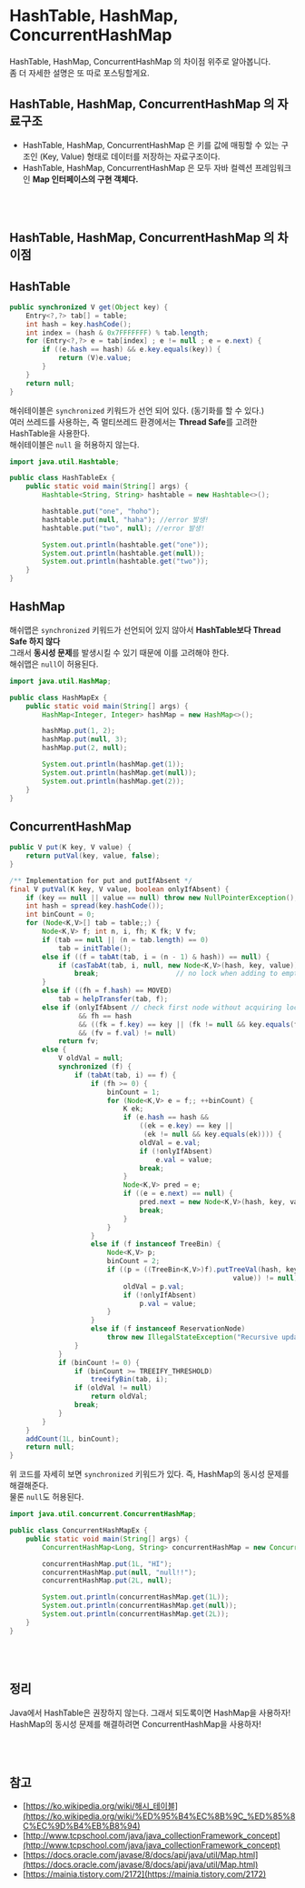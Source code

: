 # HashTable, HashMap, ConcurrentHashMap

HashTable, HashMap, ConcurrentHashMap 의 차이점 위주로 알아봅니다.  
좀 더 자세한 설명은 또 따로 포스팅할게요.

## HashTable, HashMap, ConcurrentHashMap 의 자료구조

- HashTable, HashMap, ConcurrentHashMap 은 키를 값에 매핑할 수 있는 구조인 (Key, Value) 형태로 데이터를 저장하는 자료구조이다.
- HashTable, HashMap, ConcurrentHashMap 은 모두 자바 컬렉션 프레임워크인 **Map 인터페이스의 구현 객체다.**

<br>
<br>

## HashTable, HashMap, ConcurrentHashMap 의 차이점

## HashTable

```java
public synchronized V get(Object key) {
    Entry<?,?> tab[] = table;
    int hash = key.hashCode();
    int index = (hash & 0x7FFFFFFF) % tab.length;
    for (Entry<?,?> e = tab[index] ; e != null ; e = e.next) {
        if ((e.hash == hash) && e.key.equals(key)) {
            return (V)e.value;
        }
    }
    return null;
}
```

해쉬테이블은 `synchronized` 키워드가 선언 되어 있다. (동기화를 할 수 있다.)  
여러 쓰레드를 사용하는, 즉 멀티쓰레드 환경에서는 **Thread Safe**를 고려한 HashTable을 사용한다.  
해쉬테이블은 `null` 을 허용하지 않는다.

```java
import java.util.Hashtable;

public class HashTableEx {
    public static void main(String[] args) {
        Hashtable<String, String> hashtable = new Hashtable<>();

        hashtable.put("one", "hoho");
        hashtable.put(null, "haha"); //error 발생!
        hashtable.put("two", null); //error 발생!

        System.out.println(hashtable.get("one"));
        System.out.println(hashtable.get(null));
        System.out.println(hashtable.get("two"));
    }
}
```

## HashMap

해쉬맵은 `synchronized` 키워드가 선언되어 있지 않아서 **HashTable보다 Thread Safe 하지 않다**  
그래서 **동시성 문제**를 발생시킬 수 있기 때문에 이를 고려해야 한다.  
해쉬맵은 `null`이 허용된다.

```java
import java.util.HashMap;

public class HashMapEx {
    public static void main(String[] args) {
        HashMap<Integer, Integer> hashMap = new HashMap<>();

        hashMap.put(1, 2);
        hashMap.put(null, 3);
        hashMap.put(2, null);

        System.out.println(hashMap.get(1));
        System.out.println(hashMap.get(null));
        System.out.println(hashMap.get(2));
    }
}
```

## ConcurrentHashMap

```java
public V put(K key, V value) {
    return putVal(key, value, false);
}

/** Implementation for put and putIfAbsent */
final V putVal(K key, V value, boolean onlyIfAbsent) {
    if (key == null || value == null) throw new NullPointerException();
    int hash = spread(key.hashCode());
    int binCount = 0;
    for (Node<K,V>[] tab = table;;) {
        Node<K,V> f; int n, i, fh; K fk; V fv;
        if (tab == null || (n = tab.length) == 0)
            tab = initTable();
        else if ((f = tabAt(tab, i = (n - 1) & hash)) == null) {
            if (casTabAt(tab, i, null, new Node<K,V>(hash, key, value)))
                break;                   // no lock when adding to empty bin
        }
        else if ((fh = f.hash) == MOVED)
            tab = helpTransfer(tab, f);
        else if (onlyIfAbsent // check first node without acquiring lock
                 && fh == hash
                 && ((fk = f.key) == key || (fk != null && key.equals(fk)))
                 && (fv = f.val) != null)
            return fv;
        else {
            V oldVal = null;
            synchronized (f) {
                if (tabAt(tab, i) == f) {
                    if (fh >= 0) {
                        binCount = 1;
                        for (Node<K,V> e = f;; ++binCount) {
                            K ek;
                            if (e.hash == hash &&
                                ((ek = e.key) == key ||
                                 (ek != null && key.equals(ek)))) {
                                oldVal = e.val;
                                if (!onlyIfAbsent)
                                    e.val = value;
                                break;
                            }
                            Node<K,V> pred = e;
                            if ((e = e.next) == null) {
                                pred.next = new Node<K,V>(hash, key, value);
                                break;
                            }
                        }
                    }
                    else if (f instanceof TreeBin) {
                        Node<K,V> p;
                        binCount = 2;
                        if ((p = ((TreeBin<K,V>)f).putTreeVal(hash, key,
                                                       value)) != null) {
                            oldVal = p.val;
                            if (!onlyIfAbsent)
                                p.val = value;
                        }
                    }
                    else if (f instanceof ReservationNode)
                        throw new IllegalStateException("Recursive update");
                }
            }
            if (binCount != 0) {
                if (binCount >= TREEIFY_THRESHOLD)
                    treeifyBin(tab, i);
                if (oldVal != null)
                    return oldVal;
                break;
            }
        }
    }
    addCount(1L, binCount);
    return null;
}
```

위 코드를 자세히 보면 `synchronized` 키워드가 있다. 즉, HashMap의 동시성 문제를 해결해준다.  
물론 `null`도 허용된다.

```java
import java.util.concurrent.ConcurrentHashMap;

public class ConcurrentHashMapEx {
    public static void main(String[] args) {
        ConcurrentHashMap<Long, String> concurrentHashMap = new ConcurrentHashMap<>();

        concurrentHashMap.put(1L, "HI");
        concurrentHashMap.put(null, "null!!");
        concurrentHashMap.put(2L, null);

        System.out.println(concurrentHashMap.get(1L));
        System.out.println(concurrentHashMap.get(null));
        System.out.println(concurrentHashMap.get(2L));
    }
}
```

<br>
<br>

## 정리 

Java에서 HashTable은 권장하지 않는다. 그래서 되도록이면 HashMap을 사용하자!  
HashMap의 동시성 문제를 해결하려면 ConcurrentHashMap을 사용하자!

<br>
<br>

## 참고

- [https://ko.wikipedia.org/wiki/해시_테이블](https://ko.wikipedia.org/wiki/%ED%95%B4%EC%8B%9C_%ED%85%8C%EC%9D%B4%EB%B8%94)
- [http://www.tcpschool.com/java/java_collectionFramework_concept](http://www.tcpschool.com/java/java_collectionFramework_concept)
- [https://docs.oracle.com/javase/8/docs/api/java/util/Map.html](https://docs.oracle.com/javase/8/docs/api/java/util/Map.html)
- [https://mainia.tistory.com/2172](https://mainia.tistory.com/2172)